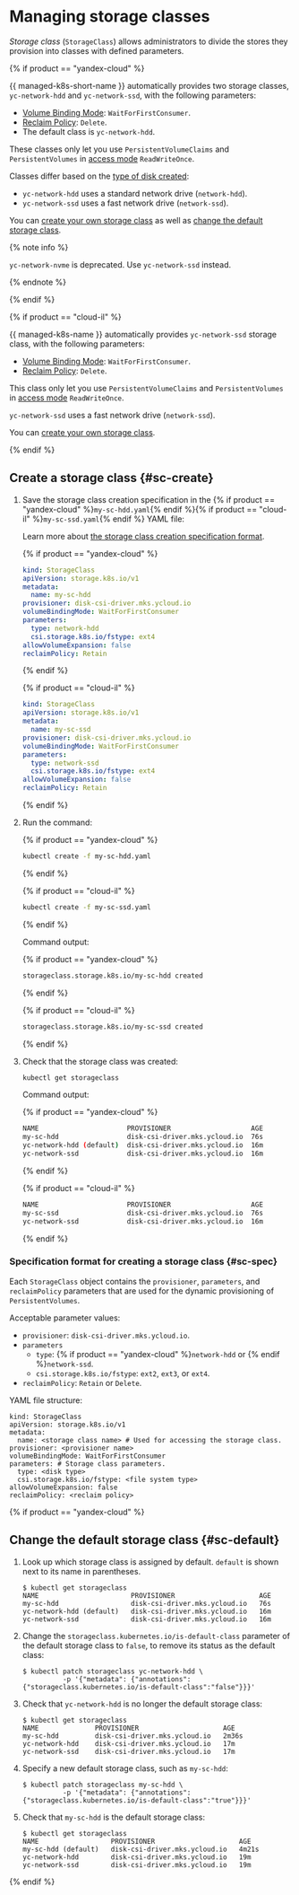 # Managing storage classes

_Storage class_ (`StorageClass`) allows administrators to divide the stores they provision into classes with defined parameters.

{% if product == "yandex-cloud" %}

{{ managed-k8s-short-name }} automatically provides two storage classes, `yc-network-hdd` and `yc-network-ssd`, with the following parameters:

- [Volume Binding Mode](https://kubernetes.io/docs/concepts/storage/storage-classes/#volume-binding-mode): `WaitForFirstConsumer`.
- [Reclaim Policy](https://kubernetes.io/docs/concepts/storage/storage-classes/#reclaim-policy): `Delete`.
- The default class is `yc-network-hdd`.

These classes only let you use `PersistentVolumeClaims` and `PersistentVolumes` in [access mode](https://kubernetes.io/docs/concepts/storage/persistent-volumes/#access-modes) `ReadWriteOnce`.

Classes differ based on the [type of disk created](../../../compute/concepts/disk.md#disks_types):

- `yc-network-hdd` uses a standard network drive (`network-hdd`).
- `yc-network-ssd` uses a fast network drive (`network-ssd`).

You can [create your own storage class](#sc-create) as well as [change the default storage class](#sc-default).

{% note info %}

`yc-network-nvme` is deprecated. Use `yc-network-ssd` instead.

{% endnote %}

{% endif %}

{% if product == "cloud-il" %}

{{ managed-k8s-name }} automatically provides `yc-network-ssd` storage class, with the following parameters:
* [Volume Binding Mode](https://kubernetes.io/docs/concepts/storage/storage-classes/#volume-binding-mode): `WaitForFirstConsumer`.
* [Reclaim Policy](https://kubernetes.io/docs/concepts/storage/storage-classes/#reclaim-policy): `Delete`.

This class only let you use `PersistentVolumeClaims` and `PersistentVolumes` in [access mode](https://kubernetes.io/docs/concepts/storage/persistent-volumes/#access-modes) `ReadWriteOnce`.

`yc-network-ssd` uses a fast network drive (`network-ssd`).

You can [create your own storage class](#sc-create).

{% endif %}

## Create a storage class {#sc-create}

1. Save the storage class creation specification in the {% if product == "yandex-cloud" %}`my-sc-hdd.yaml`{% endif %}{% if product == "cloud-il" %}`my-sc-ssd.yaml`{% endif %} YAML file:

   Learn more about [the storage class creation specification format](#sc-spec).

   {% if product == "yandex-cloud" %}

   ```yaml
   kind: StorageClass
   apiVersion: storage.k8s.io/v1
   metadata:
     name: my-sc-hdd
   provisioner: disk-csi-driver.mks.ycloud.io
   volumeBindingMode: WaitForFirstConsumer
   parameters:
     type: network-hdd
     csi.storage.k8s.io/fstype: ext4
   allowVolumeExpansion: false
   reclaimPolicy: Retain
   ```

   {% endif %}

   {% if product == "cloud-il" %}

   ```yaml
   kind: StorageClass
   apiVersion: storage.k8s.io/v1
   metadata:
     name: my-sc-ssd
   provisioner: disk-csi-driver.mks.ycloud.io
   volumeBindingMode: WaitForFirstConsumer
   parameters:
     type: network-ssd
     csi.storage.k8s.io/fstype: ext4
   allowVolumeExpansion: false
   reclaimPolicy: Retain
   ```

   {% endif %}

1. Run the command:

   {% if product == "yandex-cloud" %}

   ```bash
   kubectl create -f my-sc-hdd.yaml
   ```

   {% endif %}

   {% if product == "cloud-il" %}

   ```bash
   kubectl create -f my-sc-ssd.yaml
   ```

   {% endif %}

   Command output:

   {% if product == "yandex-cloud" %}

   ```bash
   storageclass.storage.k8s.io/my-sc-hdd created
   ```

   {% endif %}

   {% if product == "cloud-il" %}

   ```bash
   storageclass.storage.k8s.io/my-sc-ssd created
   ```

   {% endif %}

1. Check that the storage class was created:

   ```bash
   kubectl get storageclass
   ```

   Command output:

   {% if product == "yandex-cloud" %}

   ```bash
   NAME                      PROVISIONER                    AGE
   my-sc-hdd                 disk-csi-driver.mks.ycloud.io  76s
   yc-network-hdd (default)  disk-csi-driver.mks.ycloud.io  16m
   yc-network-ssd            disk-csi-driver.mks.ycloud.io  16m
   ```

   {% endif %}

   {% if product == "cloud-il" %}

   ```bash
   NAME                      PROVISIONER                    AGE
   my-sc-ssd                 disk-csi-driver.mks.ycloud.io  76s
   yc-network-ssd            disk-csi-driver.mks.ycloud.io  16m
   ```

   {% endif %}

### Specification format for creating a storage class {#sc-spec}

Each `StorageClass` object contains the `provisioner`, `parameters`, and `reclaimPolicy` parameters that are used for the dynamic provisioning of `PersistentVolumes`.

Acceptable parameter values:
* `provisioner`: `disk-csi-driver.mks.ycloud.io`.
* `parameters`
  * `type`: {% if product == "yandex-cloud" %}`network-hdd` or {% endif %}`network-ssd`.
  * `csi.storage.k8s.io/fstype`: `ext2`, `ext3`, or `ext4`.
* `reclaimPolicy`: `Retain` or `Delete`.

YAML file structure:

```
kind: StorageClass
apiVersion: storage.k8s.io/v1
metadata:
  name: <storage class name> # Used for accessing the storage class.
provisioner: <provisioner name>
volumeBindingMode: WaitForFirstConsumer
parameters: # Storage class parameters.
  type: <disk type>
  csi.storage.k8s.io/fstype: <file system type>
allowVolumeExpansion: false
reclaimPolicy: <reclaim policy>
```

{% if product == "yandex-cloud" %}

## Change the default storage class {#sc-default}

1. Look up which storage class is assigned by default. `default` is shown next to its name in parentheses.

    ```
    $ kubectl get storageclass
    NAME                       PROVISIONER                     AGE
    my-sc-hdd                  disk-csi-driver.mks.ycloud.io   76s
    yc-network-hdd (default)   disk-csi-driver.mks.ycloud.io   16m
    yc-network-ssd             disk-csi-driver.mks.ycloud.io   16m
    ```

1. Change the `storageclass.kubernetes.io/is-default-class` parameter of the default storage class to `false`, to remove its status as the default class:

    ```
    $ kubectl patch storageclass yc-network-hdd \
              -p '{"metadata": {"annotations":{"storageclass.kubernetes.io/is-default-class":"false"}}}'
    ```

1. Check that `yc-network-hdd` is no longer the default storage class:

    ```
    $ kubectl get storageclass
    NAME              PROVISIONER                     AGE
    my-sc-hdd         disk-csi-driver.mks.ycloud.io   2m36s
    yc-network-hdd    disk-csi-driver.mks.ycloud.io   17m
    yc-network-ssd    disk-csi-driver.mks.ycloud.io   17m
    ```

1. Specify a new default storage class, such as `my-sc-hdd`:

    ```
    $ kubectl patch storageclass my-sc-hdd \
              -p '{"metadata": {"annotations":{"storageclass.kubernetes.io/is-default-class":"true"}}}'
    ```

1. Check that `my-sc-hdd` is the default storage class:

    ```
    $ kubectl get storageclass
    NAME                  PROVISIONER                     AGE
    my-sc-hdd (default)   disk-csi-driver.mks.ycloud.io   4m21s
    yc-network-hdd        disk-csi-driver.mks.ycloud.io   19m
    yc-network-ssd        disk-csi-driver.mks.ycloud.io   19m
    ```

{% endif %}